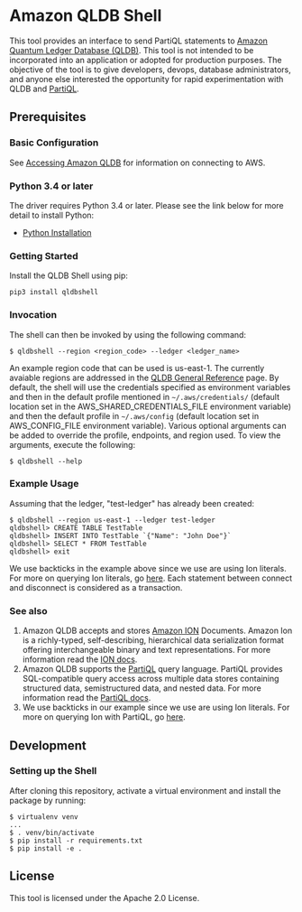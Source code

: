 # Amazon QLDB Shell

This tool provides an interface to send PartiQL statements to [Amazon Quantum Ledger Database (QLDB)](https://aws.amazon.com/qldb/). 
 This tool is not intended to be incorporated into an application or adopted for production purposes. 
 The objective of the tool is to give developers, devops, database administrators, and anyone else interested the opportunity for rapid experimentation with QLDB and [PartiQL](https://docs.aws.amazon.com/qldb/latest/developerguide/ql-reference.html). 
## Prerequisites

### Basic Configuration

See [Accessing Amazon QLDB](https://docs.aws.amazon.com/qldb/latest/developerguide/accessing.html) for information on connecting to AWS.

### Python 3.4 or later

The driver requires Python 3.4 or later. Please see the link below for more detail to install Python:

* [Python Installation](https://www.python.org/downloads/)


### Getting Started
Install the QLDB Shell using pip:

```pip3 install qldbshell```

### Invocation
The shell can then be invoked by using the following command:

```shell
$ qldbshell --region <region_code> --ledger <ledger_name>
```
An example region code that can be used is us-east-1.
The currently avaiable regions are addressed in the [QLDB General Reference](https://docs.aws.amazon.com/general/latest/gr/qldb.html) page.
By default, the shell will use the credentials specified as environment variables and then in the default profile mentioned in `~/.aws/credentials/` (default location set in the AWS_SHARED_CREDENTIALS_FILE environment variable) and then the default profile in `~/.aws/config` (default location set in AWS_CONFIG_FILE environment variable). 
Various optional arguments can be added to override the profile, endpoints, and region used. To view the arguments, execute the following:

```shell
$ qldbshell --help
```

### Example Usage
Assuming that the ledger, "test-ledger" has already been created:
```shell
$ qldbshell --region us-east-1 --ledger test-ledger
qldbshell> CREATE TABLE TestTable
qldbshell> INSERT INTO TestTable `{"Name": "John Doe"}` 
qldbshell> SELECT * FROM TestTable
qldbshell> exit
```
We use backticks in the example above since we use are using Ion literals. For more on querying Ion literals, go [here](https://docs.aws.amazon.com/qldb/latest/developerguide/ql-reference.query.html).
Each statement between connect and disconnect is considered as a transaction.

### See also

1. Amazon QLDB accepts and stores [Amazon ION](http://amzn.github.io/ion-docs/) Documents. Amazon Ion is a richly-typed, self-describing, hierarchical data serialization format offering interchangeable binary and text representations. For more information read the [ION docs](https://readthedocs.org/projects/ion-python/).
2. Amazon QLDB supports the [PartiQL](https://partiql.org/) query language. PartiQL provides SQL-compatible query access across multiple data stores containing structured data, semistructured data, and nested data. For more information read the [PartiQL docs](https://partiql.org/docs.html).
3. We use backticks in our example since we use are using Ion literals. For more on querying Ion with PartiQL, go [here](https://docs.aws.amazon.com/qldb/latest/developerguide/ql-reference.query.html).

## Development
### Setting up the Shell

After cloning this repository, activate a virtual environment and install the package by running:
```shell
$ virtualenv venv
...
$ . venv/bin/activate
$ pip install -r requirements.txt
$ pip install -e .
```

## License

This tool is licensed under the Apache 2.0 License.
